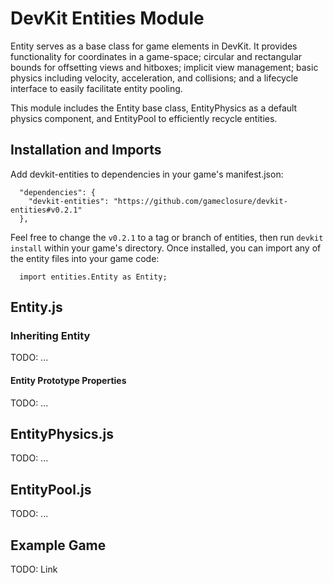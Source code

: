 DevKit Entities Module
======================

Entity serves as a base class for game elements in DevKit. It provides functionality for coordinates in a game-space; circular and rectangular bounds for offsetting views and hitboxes; implicit view management; basic physics including velocity, acceleration, and collisions; and a lifecycle interface to easily facilitate entity pooling.

This module includes the Entity base class, EntityPhysics as a default physics component, and EntityPool to efficiently recycle entities.

## Installation and Imports

Add devkit-entities to dependencies in your game's manifest.json:
```
  "dependencies": {
    "devkit-entities": "https://github.com/gameclosure/devkit-entities#v0.2.1"
  },
```

Feel free to change the `v0.2.1` to a tag or branch of entities, then run `devkit install` within your game's directory. Once installed, you can import any of the entity files into your game code:
```
  import entities.Entity as Entity;
```

## Entity.js

### Inheriting Entity

TODO: ...

#### Entity Prototype Properties

TODO: ...

## EntityPhysics.js

TODO: ...

## EntityPool.js

TODO: ...

## Example Game

TODO: Link
